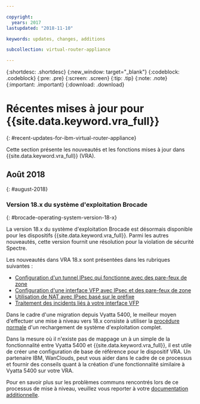 ```yaml
---

copyright:
  years: 2017
lastupdated: "2018-11-10"

keywords: updates, changes, additions

subcollection: virtual-router-appliance

---
```


{:shortdesc: .shortdesc}
{:new_window: target="_blank"}
{:codeblock: .codeblock}
{:pre: .pre}
{:screen: .screen}
{:tip: .tip}
{:note: .note}
{:important: .important}
{:download: .download}


# Récentes mises à jour pour {{site.data.keyword.vra_full}}
{: #recent-updates-for-ibm-virtual-router-appliance}

Cette section présente les nouveautés et les fonctions mises à jour dans {{site.data.keyword.vra_full}} (VRA).

## Août 2018
{: #august-2018}

### Version 18.x du système d'exploitation Brocade
{: #brocade-operating-system-version-18-x}

La version 18.x du système d'exploitation Brocade est désormais disponible pour les dispositifs {{site.data.keyword.vra_full}}. Parmi les autres nouveautés, cette version fournit une résolution pour la violation de sécurité Spectre.

Les nouveautés dans VRA 18.x sont présentées dans les rubriques suivantes :

* [Configuration d'un tunnel IPsec qui fonctionne avec des pare-feux de zone](/docs/infrastructure/virtual-router-appliance?topic=virtual-router-appliance-setting-up-an-ipsec-tunnel-that-works-with-zone-firewalls)
* [Configuration d'une interface VFP avec IPsec et des pare-feux de zone](/docs/infrastructure/virtual-router-appliance?topic=virtual-router-appliance-configuring-a-vfp-interface-with-ipsec-and-zone-firewalls)
* [Utilisation de NAT avec IPsec basé sur le préfixe](/docs/infrastructure/virtual-router-appliance?topic=virtual-router-appliance-using-nat-with-prefix-based-ipsec)
* [Traitement des incidents liés à votre interface VFP](/docs/infrastructure/virtual-router-appliance?topic=virtual-router-appliance-troubleshooting-your-vfp-interface)

Dans le cadre d'une migration depuis Vyatta 5400, le meilleur moyen d'effectuer une mise à niveau vers 18.x consiste à utiliser la [procédure normale](/docs/infrastructure/virtual-router-appliance?topic=virtual-router-appliance-upgrading-the-os) d'un rechargement de système d'exploitation complet.

Dans la mesure où il n'existe pas de mappage un à un simple de la fonctionnalité entre Vyatta 5400 et {{site.data.keyword.vra_full}}, il est utile de créer une configuration de base de référence pour le dispositif VRA. Un partenaire IBM, WanClouds, peut vous aider dans le cadre de ce processus et fournir des conseils quant à la création d'une fonctionnalité similaire à Vyatta 5400 sur votre VRA.

Pour en savoir plus sur les problèmes communs rencontrés lors de ce processus de mise à niveau, veuillez vous reporter à votre [documentation additionnelle](/docs/infrastructure/virtual-router-appliance?topic=virtual-router-appliance-vyatta-5400-common-migration-issues).
